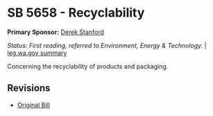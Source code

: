 # SB 5658 - Recyclability
**Primary Sponsor:** [Derek Stanford](/person/leg/derek.stanford.md)

*Status: First reading, referred to Environment, Energy & Technology.* | [leg.wa.gov summary](https://app.leg.wa.gov/billsummary?BillNumber=5658&Year=2021)

Concerning the recyclability of products and packaging.

## Revisions
* [Original Bill](1/)